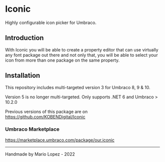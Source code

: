 # Iconic
Highly configurable icon picker for Umbraco.

## Introduction
With Iconic you will be able to create a property editor that can use virtually any font package out there and not only that, you will  be able to select your icon from more than one package on the same property.

## Installation

This repository includes multi-targeted version 3 for Umbraco 8, 9 & 10.

Version 5 is no longer multi-targeted. Only supports .NET 6 and Umbraco > 10.2.0

Previous versions of this package are on https://github.com/KOBENDigital/Iconic

### Umbraco Marketplace
https://marketplace.umbraco.com/package/our.iconic

---

Handmade by Mario Lopez - 2022

